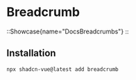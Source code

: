 # Breadcrumb

::Showcase{name="DocsBreadcrumbs"}
::

## Installation

```bash
npx shadcn-vue@latest add breadcrumb
```
